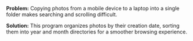 **Problem:** Copying photos from a mobile device to a laptop into a single folder makes searching and scrolling difficult.

**Solution:** This program organizes photos by their creation date, sorting them into year and month directories for a smoother browsing experience.
